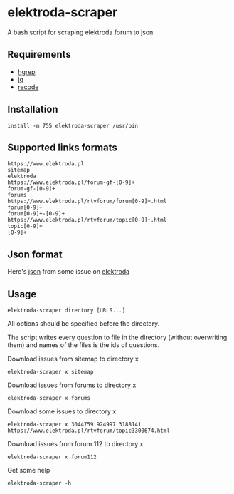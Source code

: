 # elektroda-scraper

A bash script for scraping elektroda forum to json.

## Requirements

 - [hgrep](https://github.com/TUVIMEN/hgrep)
 - [jq](https://github.com/stedolan/jq)
 - [recode](https://github.com/rrthomas/recode)

## Installation
    
    install -m 755 elektroda-scraper /usr/bin

## Supported links formats
    
    https://www.elektroda.pl
    sitemap
    elektroda
    https://www.elektroda.pl/forum-gf-[0-9]+
    forum-gf-[0-9]+
    forums
    https://www.elektroda.pl/rtvforum/forum[0-9]+.html
    forum[0-9]+
    forum[0-9]+-[0-9]+
    https://www.elektroda.pl/rtvforum/topic[0-9]+.html
    topic[0-9]+
    [0-9]+

## Json format

Here's [json](example.json) from some issue on [elektroda](https://www.elektroda.pl/rtvforum/topic3044759.html)

## Usage

    elektroda-scraper directory [URLS...]

All options should be specified before the directory.

The script writes every question to file in the directory (without overwriting them) and names of the files is the ids of questions.

Download issues from sitemap to directory x

    elektroda-scraper x sitemap

Download issues from forums to directory x

    elektroda-scraper x forums

Download some issues to directory x

    elektroda-scraper x 3044759 924997 3188141 https://www.elektroda.pl/rtvforum/topic3300674.html

Download issues from forum 112 to directory x

    elektroda-scraper x forum112

Get some help

    elektroda-scraper -h
